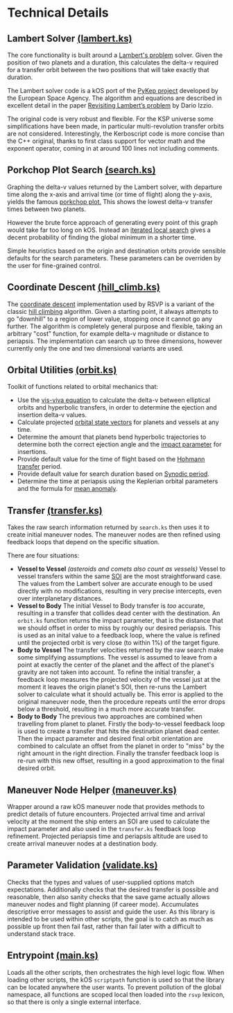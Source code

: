# Technical Details

## Lambert Solver [(lambert.ks)](lambert.ks)

The core functionality is built around a [Lambert's problem](https://en.wikipedia.org/wiki/Lambert%27s_problem) solver. Given the position of two planets and a duration, this calculates the delta-v required for a transfer orbit between the two positions that will take exactly that duration.

The Lambert solver code is a kOS port of the [PyKep project](https://github.com/esa/pykep) developed by the European Space Agency. The algorithm and equations are described in excellent detail in the paper [Revisiting Lambert’s problem](https://www.esa.int/gsp/ACT/doc/MAD/pub/ACT-RPR-MAD-2014-RevisitingLambertProblem.pdf) by Dario Izzio.

The original code is very robust and flexible. For the KSP universe some simplifications have been made, in particular multi-revolution transfer orbits are not considered. Interestingly, the Kerboscript code is more concise than the C++ original, thanks to first class support for vector math and the exponent operator, coming in at around 100 lines not including comments.

## Porkchop Plot Search [(search.ks)](search.ks)

Graphing the delta-v values returned by the Lambert solver, with departure time along the x-axis and arrival time (or time of flight) along the y-axis, yields the famous [porkchop plot.](https://en.wikipedia.org/wiki/Porkchop_plot) This shows the lowest delta-v transfer times between two planets.

However the brute force approach of generating every point of this graph would take far too long on kOS. Instead an [iterated local search](https://en.wikipedia.org/wiki/Iterated_local_search) gives a decent probability of finding the global minimum in a shorter time.

Simple heuristics based on the origin and destination orbits provide sensible defaults for the search parameters. These parameters can be overriden by the user for fine-grained control.

## Coordinate Descent [(hill_climb.ks)](hill_climb.ks)

The [coordinate descent](https://en.wikipedia.org/wiki/Coordinate_descent) implementation used by RSVP is a variant of the classic [hill climbing](https://en.wikipedia.org/wiki/Hill_climbing) algorithm. Given a starting point, it always attempts to go "downhill" to a region of lower value, stopping once it cannot go any further. The algorithm is completely general purpose and flexible, taking an arbitrary "cost" function, for example delta-v magnitude or distance to periapsis. The implementation can search up to three dimensions, however currently only the one and two dimensional variants are used.

## Orbital Utilities [(orbit.ks)](orbit.ks)

Toolkit of functions related to orbital mechanics that:
* Use the [vis-viva equation](https://en.wikipedia.org/wiki/Vis-viva_equation) to calculate the delta-v between elliptical orbits and hyperbolic transfers, in order to determine the ejection and insertion delta-v values.
* Calculate projected [orbital state vectors](https://en.wikipedia.org/wiki/Orbital_state_vectors) for planets and vessels at any time.
* Determine the amount that planets bend hyperbolic trajectories to determine both the correct ejection angle and the [impact parameter](https://en.wikipedia.org/wiki/Hyperbolic_trajectory#Impact_parameter) for insertions.
* Provide default value for the time of flight based on the [Hohmann transfer](https://en.wikipedia.org/wiki/Hohmann_transfer_orbit) period.
* Provide default value for search duration based on [Synodic period](https://en.wikipedia.org/wiki/Orbital_period#Synodic_period).
* Determine the time at periapsis using the Keplerian orbital parameters and the formula for [mean anomaly](https://en.wikipedia.org/wiki/Mean_anomaly).

## Transfer [(transfer.ks)](transfer.ks)

Takes the raw search information returned by `search.ks` then uses it to create initial maneuver nodes. The maneuver nodes are then refined using feedback loops that depend on the specific situation.

There are four situations:
* **Vessel to Vessel** *(asteroids and comets also count as vessels)*
    Vessel to vessel transfers within the same [SOI](https://en.wikipedia.org/wiki/Sphere_of_influence_(astrodynamics)) are the most straightforward case. The values from the Lambert solver are accurate enough to be used directly with no modifications, resulting in very precise intercepts, even over interplanetary distances.
* **Vessel to Body**
    The initial Vessel to Body transfer is *too* accurate, resulting in a transfer that collides dead center with the destination. An `orbit.ks` function returns the impact parameter, that is the distance that we should offset in order to miss by roughly our desired periapsis. This is used as an inital value to a feedback loop, where the value is refined until the projected orbit is very close (to within 1%) of the target figure.
* **Body to Vessel**
    The transfer velocities returned by the raw search make some simplifying assumptions. The vessel is assumed to leave from a point at exactly the center of the planet and the affect of the planet's gravity are not taken into account. To refine the initial transfer, a feedback loop measures the projected velocity of the vessel just at the moment it leaves the origin planet's SOI, then re-runs the Lambert solver to calculate what it should actually be. This error is applied to the original maneuver node, then the procedure repeats until the error drops below a threshold, resulting in a much more accurate transfer.
* **Body to Body**
    The previous two approaches are combined when travelling from planet to planet. Firstly the body-to-vessel feedback loop is used to create a transfer that hits the destination planet dead center. Then the impact parameter and desired final orbit orientation are combined to calculate an offset from the planet in order to "miss" by the right amount in the right direction. Finally the transfer feedback loop is re-run with this new offset, resulting in a good approximation to the final desired orbit.

## Maneuver Node Helper [(maneuver.ks)](maneuver.ks)

Wrapper around a raw kOS maneuver node that provides methods to predict details of future encounters. Projected arrival time and arrival velocity at the moment the ship enters an SOI are used to calculate the impact parameter and also used in the `transfer.ks` feedback loop refinement. Projected periapsis time and periapsis altitude are used to create arrival maneuver nodes at a destination body.

## Parameter Validation [(validate.ks)](validate.ks)

Checks that the types and values of user-supplied options match expectations. Additionally checks that the desired transfer is possible and reasonable, then also sanity checks that the save game actually allows maneuver nodes and flight planning (if career mode). Accumulates descriptive error messages to assist and guide the user. As this library is intended to be used within other scripts, the goal is to catch as much as possible up front then fail fast, rather than fail later with a difficult to understand stack trace.

## Entrypoint [(main.ks)](main.ks)

Loads all the other scripts, then orchestrates the high level logic flow. When loading other scripts, the kOS `scriptpath` function is used so that the library can be located anywhere the user wants. To prevent pollution of the global namespace, all functions are scoped local then loaded into the `rsvp` lexicon, so that there is only a single external interface.